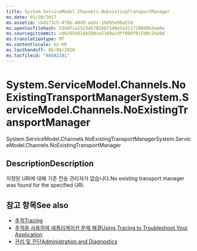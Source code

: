 ```yaml
---
title: System.ServiceModel.Channels.NoExistingTransportManager
ms.date: 03/30/2017
ms.assetid: cb4173c5-476b-40d9-aa5c-19d95e98a51d
ms.openlocfilehash: 53ddfca1523eb7026b75d0e5a3117200d0b3ee0e
ms.sourcegitcommit: cdb295dd1db589ce5169ac9ff096f01fd0c2da9d
ms.translationtype: MT
ms.contentlocale: ko-KR
ms.lasthandoff: 06/09/2020
ms.locfileid: "84582181"
---
```

# <a name="systemservicemodelchannelsnoexistingtransportmanager"></a><span data-ttu-id="7f4d3-102">System.ServiceModel.Channels.NoExistingTransportManager</span><span class="sxs-lookup"><span data-stu-id="7f4d3-102">System.ServiceModel.Channels.NoExistingTransportManager</span></span>
<span data-ttu-id="7f4d3-103">System.ServiceModel.Channels.NoExistingTransportManager</span><span class="sxs-lookup"><span data-stu-id="7f4d3-103">System.ServiceModel.Channels.NoExistingTransportManager</span></span>  
  
## <a name="description"></a><span data-ttu-id="7f4d3-104">Description</span><span class="sxs-lookup"><span data-stu-id="7f4d3-104">Description</span></span>  
 <span data-ttu-id="7f4d3-105">지정된 URI에 대해 기존 전송 관리자가 없습니다.</span><span class="sxs-lookup"><span data-stu-id="7f4d3-105">No existing transport manager was found for the specified URI.</span></span>  
  
## <a name="see-also"></a><span data-ttu-id="7f4d3-106">참고 항목</span><span class="sxs-lookup"><span data-stu-id="7f4d3-106">See also</span></span>

- [<span data-ttu-id="7f4d3-107">추적</span><span class="sxs-lookup"><span data-stu-id="7f4d3-107">Tracing</span></span>](index.md)
- [<span data-ttu-id="7f4d3-108">추적을 사용하여 애플리케이션 문제 해결</span><span class="sxs-lookup"><span data-stu-id="7f4d3-108">Using Tracing to Troubleshoot Your Application</span></span>](using-tracing-to-troubleshoot-your-application.md)
- [<span data-ttu-id="7f4d3-109">관리 및 진단</span><span class="sxs-lookup"><span data-stu-id="7f4d3-109">Administration and Diagnostics</span></span>](../index.md)
